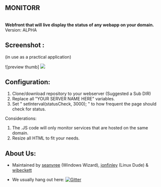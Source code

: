 
## MONITORR
<br>
<b>Webfront that will live display the status of any webapp on your domain. </b>
<br>
Version:  ALPHA


 
 
## Screenshot :
 (in use as a practical application)

![preview thumb] <img src="https://i.imgur.com/95EwyGG.png[/img]">



## Configuration:
1) Clone/download repository to your webserver (Suggested a Sub DIR)
2) Replace all "YOUR SERVER NAME HERE" variables.
3) Set " setInterval(statusCheck, 3000); " to how frequent the page should check for status. 

Considerations:

1) The .JS code will only monitor services that are hosted on the same domain.
2) Resize all HTML to fit your needs.

## About Us:
- Maintained by [seanvree](https://github.com/seanvree) (Windows Wizard),  [jonfinley](https://github.com/jonfinley) (Linux Dude) &  [wjbeckett](https://github.com/wjbeckett)

- We usually hang out here:   [![Gitter](https://img.shields.io/badge/Gitter-Organizr-ed1965.svg?style=flat-square)](https://gitter.im/Organizrr/Lobby)
